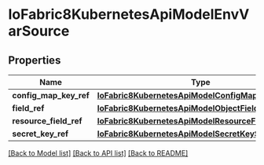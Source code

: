 # IoFabric8KubernetesApiModelEnvVarSource

## Properties
Name | Type | Description | Notes
------------ | ------------- | ------------- | -------------
**config_map_key_ref** | [**IoFabric8KubernetesApiModelConfigMapKeySelector**](IoFabric8KubernetesApiModelConfigMapKeySelector.md) |  | [optional] 
**field_ref** | [**IoFabric8KubernetesApiModelObjectFieldSelector**](IoFabric8KubernetesApiModelObjectFieldSelector.md) |  | [optional] 
**resource_field_ref** | [**IoFabric8KubernetesApiModelResourceFieldSelector**](IoFabric8KubernetesApiModelResourceFieldSelector.md) |  | [optional] 
**secret_key_ref** | [**IoFabric8KubernetesApiModelSecretKeySelector**](IoFabric8KubernetesApiModelSecretKeySelector.md) |  | [optional] 

[[Back to Model list]](../README.md#documentation-for-models) [[Back to API list]](../README.md#documentation-for-api-endpoints) [[Back to README]](../README.md)

